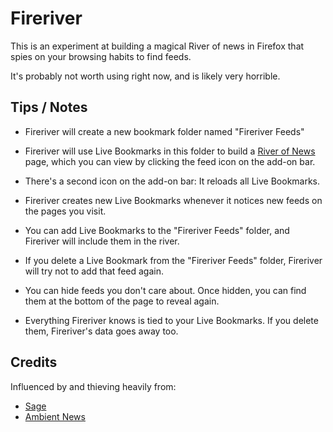 # Fireriver

This is an experiment at building a magical River of news in Firefox that spies
on your browsing habits to find feeds.

It's probably not worth using right now, and is likely very horrible.

## Tips / Notes

* Fireriver will create a new bookmark folder named "Fireriver Feeds"

* Fireriver will use Live Bookmarks in this folder to build a [River of News][]
    page, which you can view by clicking the feed icon on the add-on bar.

* There's a second icon on the add-on bar: It reloads all Live Bookmarks.

* Fireriver creates new Live Bookmarks whenever it notices new feeds on the
    pages you visit.

* You can add Live Bookmarks to the "Fireriver Feeds" folder, and Fireriver
    will include them in the river.

* If you delete a Live Bookmark from the "Fireriver Feeds" folder, Fireriver
    will try not to add that feed again.

* You can hide feeds you don't care about. Once hidden, you can find them at
    the bottom of the page to reveal again.

* Everything Fireriver knows is tied to your Live Bookmarks. If you delete
    them, Fireriver's data goes away too.

## Credits

Influenced by and thieving heavily from:

* [Sage][]
* [Ambient News][]

[River of News]: http://www.reallysimplesyndication.com/riverOfNews
[Sage]: http://code.google.com/p/sage/
[Ambient News]: http://www.toolness.com/wp/?p=158

